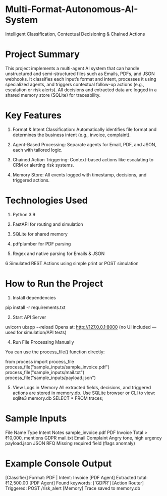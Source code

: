 # Multi-Format-Autonomous-AI-System
Intelligent Classification, Contextual Decisioning & Chained Actions

# Project Summary
This project implements a multi-agent AI system that can handle unstructured and semi-structured files such as Emails, PDFs, and JSON webhooks. It classifies each input’s format and intent, processes it using specialized agents, and triggers contextual follow-up actions (e.g., escalation or risk alerts). All decisions and extracted data are logged in a shared memory store (SQLite) for traceability.

 # Key Features
1. Format & Intent Classification: Automatically identifies file format and determines the business intent (e.g., invoice, complaint).

1. Agent-Based Processing: Separate agents for Email, PDF, and JSON, each with tailored logic.

3. Chained Action Triggering: Context-based actions like escalating to CRM or alerting risk systems.

4. Memory Store: All events logged with timestamp, decisions, and triggered actions.

# Technologies Used
1. Python 3.9

2. FastAPI for routing and simulation

3. SQLite for shared memory

4. pdfplumber for PDF parsing

5. Regex and native parsing for Emails & JSON

6 Simulated REST Actions using simple print or POST simulation

# How to Run the Project

1. Install dependencies
   
pip install -r requirements.txt

2. Start API Server

uvicorn ui:app --reload
Opens at: http://127.0.0.1:8000 (no UI included — used for simulation/API tests)

4. Run File Processing Manually

You can use the process_file() function directly:

from process import process_file
process_file("sample_inputs/sample_invoice.pdf")
process_file("sample_inputs/mail.txt")
process_file("sample_inputs/payload.json")

5. View Logs in Memory
All extracted fields, decisions, and triggered actions are stored in memory.db.
Use SQLite browser or CLI to view:
sqlite3 memory.db
SELECT * FROM traces;

# Sample Inputs
File Name              	 Type	           Intent	Notes
sample_invoice.pdf	      PDF	            Invoice	Total > ₹10,000, mentions GDPR
mail.txt	                Email	          Complaint	Angry tone, high urgency
payload.json	            JSON	           RFQ	Missing required field (flags anomaly)

# Example Console Output

[Classifier] Format: PDF | Intent: Invoice
[PDF Agent] Extracted total: ₹12,500.00
[PDF Agent] Found keywords: ['GDPR']
[Action Router] Triggered: POST /risk_alert
[Memory] Trace saved to memory.db
